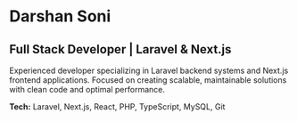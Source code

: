 # Darshan Soni

## Full Stack Developer | Laravel & Next.js

Experienced developer specializing in Laravel backend systems and Next.js frontend applications. Focused on creating scalable, maintainable solutions with clean code and optimal performance.

**Tech:** Laravel, Next.js, React, PHP, TypeScript, MySQL, Git
